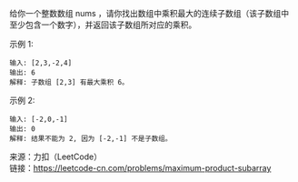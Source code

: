 给你一个整数数组 nums ，请你找出数组中乘积最大的连续子数组（该子数组中至少包含一个数字），并返回该子数组所对应的乘积。

示例 1:
```
输入: [2,3,-2,4]  
输出: 6  
解释: 子数组 [2,3] 有最大乘积 6。 
``` 

示例 2:
```
输入: [-2,0,-1]  
输出: 0  
解释: 结果不能为 2, 因为 [-2,-1] 不是子数组。
```

来源：力扣（LeetCode）  
链接：https://leetcode-cn.com/problems/maximum-product-subarray
